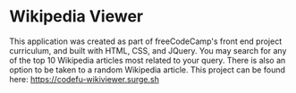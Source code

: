 # Wikipedia Viewer

This application was created as part of freeCodeCamp's front end project curriculum, and built with HTML, CSS, and JQuery. You may search for any of the top 10 Wikipedia articles most related to your query.
There is also an option to be taken to a random Wikipedia article.
This project can be found here: https://codefu-wikiviewer.surge.sh